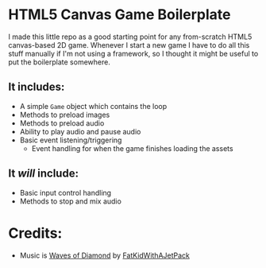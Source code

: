 # HTML5 Canvas Game Boilerplate

I made this little repo as a good starting point for any from-scratch HTML5 canvas-based 2D game. Whenever I start a new game I have to do all this stuff manually if I'm not using a framework, so I thought it might be useful to put the boilerplate somewhere.

## It includes:

* A simple `Game` object which contains the loop
* Methods to preload images
* Methods to preload audio
* Ability to play audio and pause audio
* Basic event listening/triggering
	* Event handling for when the game finishes loading the assets

## It *will* include:

* Basic input control handling
* Methods to stop and mix audio

# Credits:

* Music is [Waves of Diamond](http://www.newgrounds.com/audio/listen/277098) by [FatKidWithAJetPack](http://fatkidwitajetpak.newgrounds.com/)